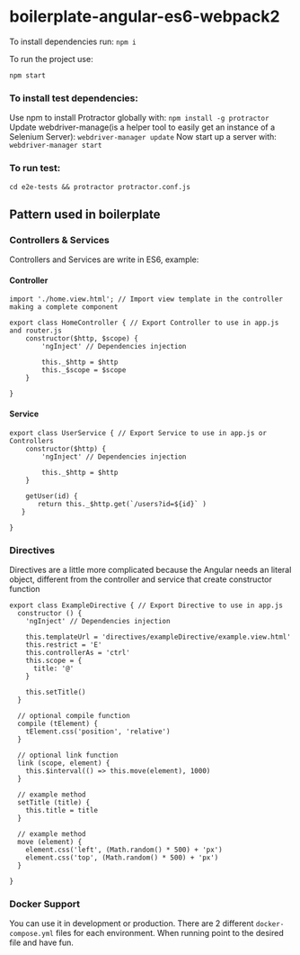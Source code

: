 # boilerplate-angular-es6-webpack2

To install dependencies run:
`npm i`

To run the project use:

`npm start`

### To install test dependencies:

Use npm to install Protractor globally with:
`npm install -g protractor`
Update webdriver-manage(is a helper tool to easily get an instance of a Selenium Server):
`webdriver-manager update`
Now start up a server with:
`webdriver-manager start`

### To run test:
`cd e2e-tests && protractor protractor.conf.js`

## Pattern used in boilerplate

### Controllers & Services

Controllers and Services are write in ES6, example:
#### Controller
```
import './home.view.html'; // Import view template in the controller making a complete component

export class HomeController { // Export Controller to use in app.js and router.js
    constructor($http, $scope) {
        'ngInject' // Dependencies injection

        this._$http = $http
        this._$scope = $scope
    }

}
```
#### Service
```
export class UserService { // Export Service to use in app.js or Controllers
    constructor($http) {
        'ngInject' // Dependencies injection

        this._$http = $http
    }

    getUser(id) {
       return this._$http.get(`/users?id=${id}` )
   }

}
```

### Directives

Directives are a little more complicated because the Angular needs an literal object, different from the controller and service that create constructor function

```
export class ExampleDirective { // Export Directive to use in app.js
  constructor () {
    'ngInject' // Dependencies injection

    this.templateUrl = 'directives/exampleDirective/example.view.html'
    this.restrict = 'E'
    this.controllerAs = 'ctrl'
    this.scope = {
      title: '@'
    }

    this.setTitle()
  }

  // optional compile function
  compile (tElement) {
    tElement.css('position', 'relative')
  }

  // optional link function
  link (scope, element) {
    this.$interval(() => this.move(element), 1000)
  }

  // example method
  setTitle (title) {
    this.title = title
  }

  // example method
  move (element) {
    element.css('left', (Math.random() * 500) + 'px')
    element.css('top', (Math.random() * 500) + 'px')
  }

}
```

### Docker Support

You can use it in development or production. There are 2 different `docker-compose.yml` files for
each environment. When running point to the desired file and have fun.
